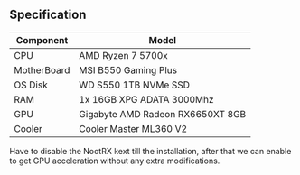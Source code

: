 ## Specification

| Component        | Model                                              |
| ---------------- | ---------------------------------------------------|
| CPU              | AMD Ryzen 7 5700x                                  |
| MotherBoard      | MSI B550 Gaming Plus                               |
| OS Disk          | WD S550 1TB NVMe SSD                               |
| RAM              | 1x 16GB XPG ADATA 3000Mhz                          |
| GPU              | Gigabyte AMD Radeon RX6650XT 8GB                   |
| Cooler    	     | Cooler Master ML360 V2          		                |




Have to disable the NootRX kext till the installation, after that we can enable to get GPU acceleration without any extra modifications.
